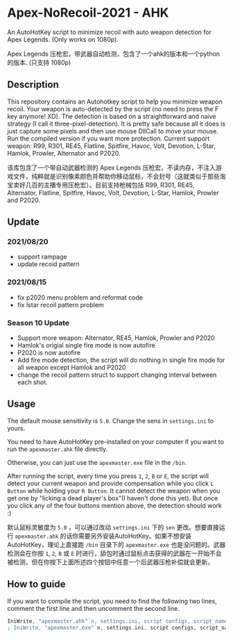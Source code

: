# Apex-NoRecoil-2021 - AHK
An AutoHotKey script to minimize recoil with auto weapon detection for Apex Legends. (Only works on 1080p). 

Apex Legends 压枪宏，带武器自动检测，包含了一个ahk的版本和一个python的版本. (只支持 1080p)

## Description
This repository contains an Autohotkey script to help you minimize weapon recoil. Your weapon is auto-detected by the script (no need to press the F key anymore! XD). The detection is based on a straightforward and naive strategy (I call it three-pixel-detection). It is pretty safe because all it does is just capture some pixels and then use mouse DllCall to move your mouse. Run the compiled version if you want more protection. Current support weapon: R99, R301, RE45, Flatline, Spitfire, Havoc, Volt, Devotion, L-Star, Hamlok, Prowler, Alternator and P2020.

该库包含了一个带自动武器检测的 Apex Legends 压枪宏，不读内存，不注入游戏文件，纯粹就是识别像素颜色并帮助你移动鼠标，不会封号（这就类似于那些淘宝卖好几百的主播专用压枪宏）。目前支持枪械包括 R99, R301, RE45, Alternator, Flatline, Spitfire, Havoc, Volt, Devotion, L-Star, Hamlok, Prowler and P2020.

## Update
### 2021/08/20
- support rampage
- update recoid pattern

### 2021/08/15
- fix p2020 menu problem and reformat code
- fix lstar recoil pattern problem

### Season 10 Update
- Support more weapon: Alternator, RE45, Hamlok, Prowler and P2020
- Hamlok's origial single fire mode is now autofire
- P2020 is now autofire
- Add fire mode detection, the script will do nothing in single fire mode for all weapon except Hamlok and P2020
- change the recoil pattern struct to support changing interval between each shot.

## Usage
The default mouse sensitivity is `5.0`. Change the sens in `settings.ini` to yours.

You need to have AutoHotKey pre-installed on your computer if you want to run the `apexmaster.ahk` file directly.

Otherwise, you can just use the `apexmaster.exe` file in the `/bin`.

After running the script, every time you press `1`, `2`, `B` or `E`, the script will detect your current weapon and provide compensation while you click `L Button` while holding your `R Button`. It cannot detect the weapon when you get one by "licking a dead player's box"(I haven't done this yet). But once you click any of the four buttons mention above, the detection should work :)

默认鼠标灵敏度为 `5.0` ，可以通过改动 `settings.ini` 下的 `sen` 更改。想要直接运行 `apexmaster.ahk` 的话你需要另外安装AutoHotKey。如果不想安装 AutoHotKey，理论上直接跑 `/bin` 目录下的 `apexmaster.exe` 也是没问题的。武器检测会在你按 `1`, `2`, `B` 或 `E` 时进行，舔包时通过鼠标点击获得的武器在一开始不会被检测，但在你按下上面所述四个按钮中任意一个后武器压枪补偿就会更新。

## How to guide
If you want to compile the script, you need to find the following two lines, comment the first line and then uncomment the second line.

```go
IniWrite, "apexmaster.ahk"`n, settings.ini, script configs, script_name
; IniWrite, "apexmaster.exe"`n, settings.ini, script configs, script_name
```